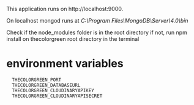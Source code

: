 This application runs on http://localhost:9000.

On localhost    mongod    runs at *C:\Program Files\MongoDB\Server\4.0\bin*

Check if the node_modules folder is in the root directory if not,
run       npm install       on thecolorgreen root directory in the terminal


#     environment variables

      THECOLORGREEN_PORT
      THECOLORGREEN_DATABASEURL
      THECOLORGREEN_CLOUDINARYAPIKEY
      THECOLORGREEN_CLOUDINARYAPISECRET
